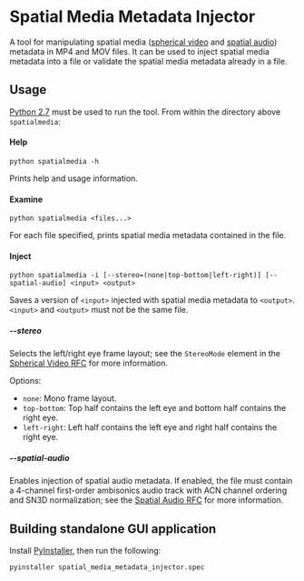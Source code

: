 # Spatial Media Metadata Injector
A tool for manipulating spatial media ([spherical video](../docs/spherical-video-rfc.md) and [spatial audio](../docs/spatial-audio-rfc.md)) metadata in MP4 and MOV files. It can be used to inject spatial media metadata into a file or validate the spatial media metadata already in a file.

## Usage
[Python 2.7](https://www.python.org/downloads/) must be used to run the tool. From within the directory above `spatialmedia`:

#### Help
    python spatialmedia -h
Prints help and usage information.

#### Examine 
    python spatialmedia <files...>
For each file specified, prints spatial media metadata contained in the file.

#### Inject
    python spatialmedia -i [--stereo=(none|top-bottom|left-right)] [--spatial-audio] <input> <output>
Saves a version of `<input>` injected with spatial media metadata to `<output>`. `<input>` and `<output>` must not be the same file.

##### --stereo
Selects the left/right eye frame layout; see the `StereoMode` element in the [Spherical Video RFC](../docs/spherical-video-rfc.md) for more information.

Options:
- `none`: Mono frame layout.
- `top-bottom`: Top half contains the left eye and bottom half contains the right eye.
- `left-right`: Left half contains the left eye and right half contains the right eye.

##### --spatial-audio
Enables injection of spatial audio metadata. If enabled, the file must contain a 4-channel first-order ambisonics audio track with ACN channel ordering and SN3D normalization; see the [Spatial Audio RFC](../docs/spatial-audio-rfc.md) for more information.

## Building standalone GUI application
Install [PyInstaller](http://pythonhosted.org/PyInstaller/), then run the following: 

    pyinstaller spatial_media_metadata_injector.spec


